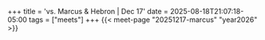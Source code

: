 +++
title = 'vs. Marcus & Hebron | Dec 17'
date = 2025-08-18T21:07:18-05:00
tags = ["meets"]
+++
{{< meet-page "20251217-marcus" "year2026" >}}